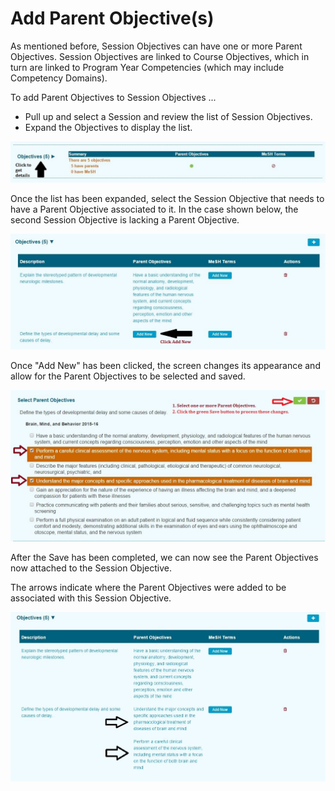 # Add Parent Objective\(s\)

As mentioned before, Session Objectives can have one or more Parent Objectives. Session Objectives are linked to Course Objectives, which in turn are linked to Program Year Competencies \(which may include Competency Domains\).

To add Parent Objectives to Session Objectives ...

* Pull up and select a Session and review the list of Session Objectives.
* Expand the Objectives to display the list.  

![](../../.gitbook/assets/session_obj.jpg)

Once the list has been expanded, select the Session Objective that needs to have a Parent Objective associated to it. In the case shown below, the second Session Objective is lacking a Parent Objective.

![](../../.gitbook/assets/session_obj_2.jpg)

Once "Add New" has been clicked, the screen changes its appearance and allow for the Parent Objectives to be selected and saved.

![](../../.gitbook/assets/select_parent_obj.jpg)

After the Save has been completed, we can now see the Parent Objectives now attached to the Session Objective.

The arrows indicate where the Parent Objectives were added to be associated with this Session Objective.

![](../../.gitbook/assets/parent_obj_attached.jpg)

